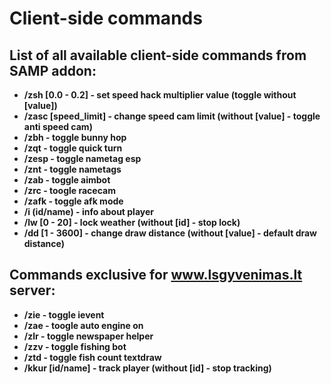 # Client-side commands
## List of all available client-side commands from SAMP addon:

- **/zsh [0.0 - 0.2] - set speed hack multiplier value (toggle without [value])**
- **/zasc [speed_limit] - change speed cam limit (without [value] - toggle anti speed cam)**
- **/zbh - toggle bunny hop**
- **/zqt - toggle quick turn**
- **/zesp - toggle nametag esp**
- **/znt - toggle nametags**
- **/zab - toggle aimbot**
- **/zrc - toogle racecam**
- **/zafk - toggle afk mode**
- **/i (id/name) - info about player**
- **/lw [0 - 20] - lock weather (without [id] - stop lock)**
- **/dd [1 - 3600] - change draw distance (without [value] - default draw distance)**

## Commands exclusive for www.lsgyvenimas.lt server:

- **/zie - toggle ievent**
- **/zae - toogle auto engine on**
- **/zlr - toggle newspaper helper**
- **/zzv - toggle fishing bot**
- **/ztd - toggle fish count textdraw**
- **/kkur [id/name] - track player (without [id] - stop tracking)**
